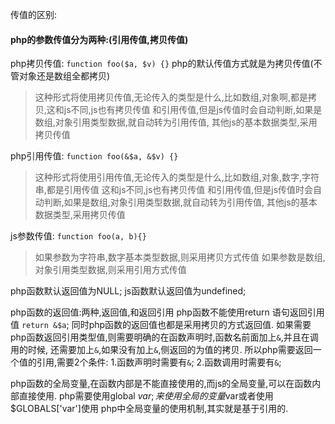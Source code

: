 传值的区别:
#### php的参数传值分为两种:(引用传值,拷贝传值)

php拷贝传值:
`function foo($a, $v) {}` 
php的默认传值方式就是为拷贝传值(不管对象还是数组全都拷贝)
>这种形式将使用拷贝传值,无论传入的类型是什么,比如数组,对象啊,都是拷贝,这和js不同,js也有拷贝传值
>和引用传值,但是js传值时会自动判断,如果是数组,对象引用类型数据,就自动转为引用传值,
>其他js的基本数据类型,采用拷贝传值

php引用传值:
`function foo(&$a, &$v) {}` 

>这种形式将使用引用传值,无论传入的类型是什么,比如数组,对象,数字,字符串,都是引用传值
>这和js不同,js也有拷贝传值
>和引用传值,但是js传值时会自动判断,如果是数组,对象引用类型数据,就自动转为引用传值,
>其他js的基本数据类型,采用拷贝传值

js参数传值:
`function foo(a, b){}`

>如果参数为字符串,数字基本类型数据,则采用拷贝方式传值
>如果参数是数组,对象引用类型数据,则采用引用方式传值

php函数默认返回值为NULL;
js函数默认返回值为undefined;

php函数的返回值:两种,返回值,和返回引用
php函数不能使用return 语句返回引用值 `return &$a`; 
同时php函数的返回值也都是采用拷贝的方式返回值.
如果需要php函数返回引用类型值,则需要明确的在函数声明时,函数名前面加上`&`,并且在调用的时候,
还需要加上`&`,如果没有加上`&`,侧返回的为值的拷贝.
所以php需要返回一个值的引用,需要2个条件:
1.函数声明时需要有`&`;
2.函数调用时需要有`&`;

php函数的全局变量,在函数内部是不能直接使用的,而js的全局变量,可以在函数内部直接使用.
php需要使用global $var;来使用全局的变量$var或者使用$GLOBALS['var']使用
php中全局变量的使用机制,其实就是基于引用的.